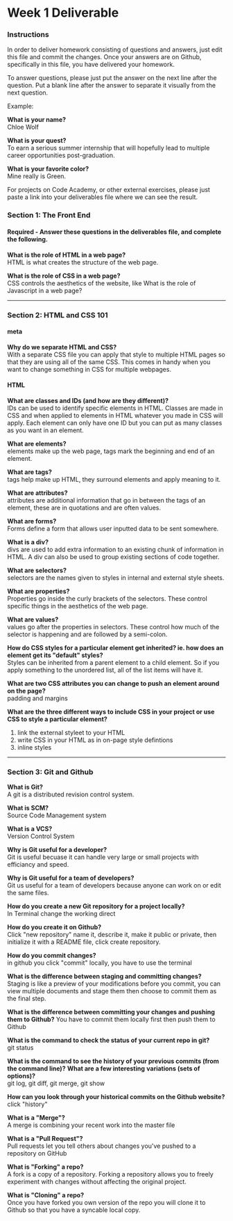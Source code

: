 # Week 1 Deliverable  

### Instructions  

In order to deliver homework consisting of questions and answers, just edit this file and commit the changes.  Once your answers are on Github, specifically in this file, you have delivered your homework.  
  
To answer questions, please just put the answer on the next line after the question.  Put a blank line after the answer to separate it visually from the next question.  

Example:  

**What is your name?** <br/> 
Chloe Wolf

**What is your quest?**<br/>
To earn a serious summer internship that will hopefully lead to multiple career opportunities post-graduation.   

**What is your favorite color?**<br/>
Mine really is Green.  

For projects on Code Academy, or other external exercises, please just paste a link into your deliverables file where we can see the result.  

### Section 1: The Front End
#### Required - Answer these questions in the deliverables file, and complete the following. 

**What is the role of HTML in a web page?** <br/>
HTML is what creates the structure of the web page. 



**What is the role of CSS in a web page?** <br/>
CSS controls the aesthetics of the website, like 
What is the role of Javascript in a web page?  

---

### Section 2: HTML and CSS 101
#### meta
**Why do we separate HTML and CSS?**  
With a separate CSS file you can apply that style to multiple HTML pages so that they are using all of the same CSS. This comes in handy when you want to change something in CSS for multiple webpages.


#### HTML
**What are classes and IDs (and how are they different)?**  
IDs can be used to identify specific elements in HTML. Classes are made in CSS and when applied to elements in HTML whatever you made in CSS will apply. Each element can only have one ID but you can put as many classes as you want in an element. 


**What are elements?**  
elements make up the web page, tags mark the beginning and end of an element.

**What are tags?**   
tags help make up HTML, they surround elements and apply meaning to it. 


**What are attributes?**   
attributes are additional information that go in between the tags of an element, these are in quotations and are often values.


**What are forms?**  
Forms define a form that allows user inputted data to be sent somewhere.


**What is a div?**  
divs are used to add extra information to an existing chunk of information in HTML. A div can also be used to group existing sections of code together.


**What are selectors?**  
selectors are the names given to styles in internal and external style sheets. 

**What are properties?**   
Properties go inside the curly brackets of the selectors. These control specific things in the aesthetics of the web page.

**What are values?**  
values go after the properties in selectors. These control how much of the selector is happening and are followed by a semi-colon.

**How do CSS styles for a particular element get inherited? ie. how does an element get its "default" styles?**  
Styles can be inherited from a parent element to a child element. So if you apply something to the unordered list, all of the list items will have it. 

**What are two CSS attributes you can change to push an element around on the page?**   
padding and margins 

**What are the three different ways to include CSS in your project or use CSS to style a particular element?**  
1. link the external styleet to your HTML<br/>
2. write CSS in your HTML as in on-page style defintions  
3. inline styles 



---
### Section 3: Git and Github  
**What is Git?**   
A git is a distributed revision control system.

**What is SCM?**  
Source Code Management system

**What is a VCS?**  
Version Control System 

**Why is Git useful for a developer?**   
Git is useful becuase it can handle very large or small projects with efficiancy and speed.  

**Why is Git useful for a team of developers?**   
Git us useful for a team of developers because anyone can work on or edit the same files.

**How do you create a new Git repository for a project locally?**  
In Terminal change the working direct

**How do you create it on Github?**  
Click "new repository" name it, describe it, make it public or private, then initialize it with a README file, click create repository.  

**How do you commit changes?**  
in github you click "commit" locally, you have to use the terminal

**What is the difference between staging and committing changes?**  
Staging is like a preview of your modifications before you commit, you can view multiple documents and stage them then choose to commit them as the final step.

**What is the difference between committing your changes and pushing them to Github?** 
You have to commit them locally first then push them to Github

**What is the command to check the status of your current repo in git?**   
git status

**What is the command to see the history of your previous commits (from the command line)?**  **What are a few interesting**
**variations (sets of options)?**   
git log, git diff, git merge, git show

**How can you look through your historical commits on the Github website?**   
click "history"

**What is a "Merge"?**  
A merge is combining your recent work into the master file

**What is a "Pull Request"?**   
Pull requests let you tell others about changes you've pushed to a repository on GitHub

**What is "Forking" a repo?**  
A fork is a copy of a repository. Forking a repository allows you to freely experiment with changes without affecting the original project.

**What is "Cloning" a repo?**   
Once you have forked you own version of the repo you will clone it to Github so that you have a syncable local copy.

